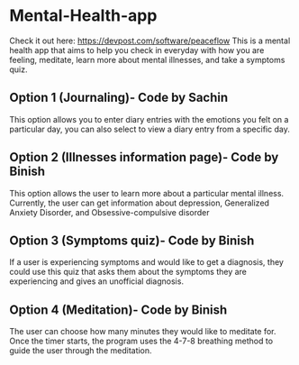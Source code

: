 # Mental-Health-app
Check it out here: https://devpost.com/software/peaceflow
This is a mental health app that aims to help you check in everyday with how you are feeling, meditate, learn more about mental illnesses, and take a symptoms quiz.

## Option 1 (Journaling)- Code by Sachin 
This option allows you to enter diary entries with the emotions you felt on a particular day, you can also select to view a diary entry from a specific day.

## Option 2 (Illnesses information page)- Code by Binish
This option allows the user to learn more about a particular mental illness. Currently, the user can get information about depression, Generalized Anxiety Disorder, and Obsessive-compulsive disorder

## Option 3 (Symptoms quiz)- Code by Binish
If a user is experiencing symptoms and would like to get a diagnosis, they could use this quiz that asks them about the symptoms they are experiencing and gives an unofficial diagnosis.

## Option 4 (Meditation)- Code by Binish
The user can choose how many minutes they would like to meditate for. Once the timer starts, the program uses the 4-7-8 breathing method to guide the user through the meditation.

